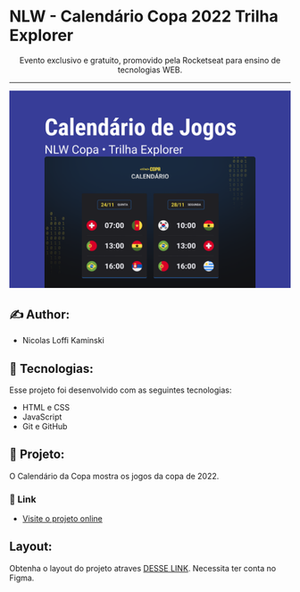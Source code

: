 <h1>NLW - Calendário Copa 2022 Trilha Explorer</h1>

<p align="center" >Evento exclusivo e gratuito, promovido pela Rocketseat para ensino de tecnologias WEB.</p>

<hr>

<p align="center">
  <img alt="Calendário Copa 2022" src=".github/Preview.jpg" widht=100%>
</p>

## :writing_hand: Author:

- Nicolas Loffi Kaminski

## :rocket: Tecnologias:

Esse projeto foi desenvolvido com as seguintes tecnologias:

- HTML e CSS
- JavaScript
- Git e GitHub

## :art: Projeto:

O Calendário da Copa mostra os jogos da copa de 2022.

### :link: Link

- [Visite o projeto online](https://nicolaslk.github.io/NLW-ExplorerTrail-Calendar_WorldCup2022/)

## Layout:

Obtenha o layout do projeto atraves [DESSE LINK](https://www.figma.com/community/file/1169028052212317700). Necessita ter conta no Figma.

